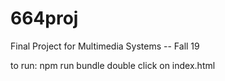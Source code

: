 # 664proj
Final Project for Multimedia Systems -- Fall 19

to run: 
npm run bundle
double click on index.html